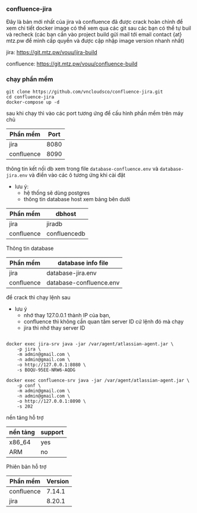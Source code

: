 ### confluence-jira

Đây là bản mới nhất của jira và confluence đã được crack hoàn chỉnh 
để xem chi tiết docker image có thể xem qua các git sau các bạn có thể tự buil và recheck (các bạn cần vào project build gửi mail tới email contact {at} mtz.pw để mình cấp quyền và được cập nhập image version nhanh nhất)

jira: 
https://git.mtz.pw/vouu/jira-build

confluence: 
https://git.mtz.pw/vouu/confluence-build


### chạy phần mềm

```
git clone https://github.com/vncloudsco/confluence-jira.git
cd confluence-jira
docker-compose up -d
``` 
sau khi chạy thì vào các port tương ứng để cấu hình phần mềm trên máy chủ

| Phần mềm     | Port |
| ------------ | ----------- |
| jira         | 8080        |
| confluence   | 8090        |


thông tin kết nối db xem trong file  ```database-confluence.env``` và ```database-jira.env``` và điền vào các ô tương ứng khi cài đặt

- lưu ý: 
    - hệ thống sẽ dùng postgres
    - thông tin database host xem bảng bên dưới


| Phần mềm     | dbhost      |
| ------------ | ----------- |
| jira         | jiradb      |
| confluence   | confluencedb|


Thông tin database

| Phần mềm     | database info file     |
| ------------ | ---------------------- |
| jira         | database-jira.env      |
| confluence   | database-confluence.env|


để crack thì chạy lệnh sau 

- lưu ý 
    - nhớ thay 127.0.0.1 thành IP của bạn,
    - confluence thì không cần quan tâm server ID cứ lệnh đó mà chạy
    - jira thì nhớ thay server ID 

```

docker exec jira-srv java -jar /var/agent/atlassian-agent.jar \
    -p jira \
    -m admin@gmail.com \
    -n admin@gmail.com \
    -o http://127.0.0.1:8080 \
    -s BOQU-95EE-NRW6-AQDG

docker exec confluence-srv java -jar /var/agent/atlassian-agent.jar \
    -p conf \
    -m admin@gmail.com \
    -n admin@gmail.com \
    -o http://127.0.0.1:8090 \
    -s 202
```

nền tảng hỗ trợ

| nền tảng     | support   |
| ------------ | --------- |
| x86_64       | yes       |
| ARM          | no        |

Phiên bản hỗ trợ

| Phần mềm     | Version   |
| ------------ | --------- |
| confluence   | 7.14.1    |
| jira         | 8.20.1    |